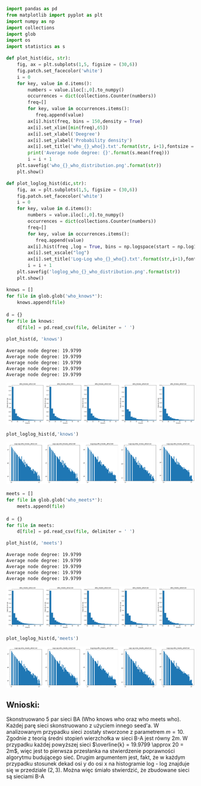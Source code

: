 ```python
import pandas as pd
from matplotlib import pyplot as plt
import numpy as np
import collections
import glob
import os
import statistics as s
```


```python
def plot_hist(dic, str):
    fig, ax = plt.subplots(1,5, figsize = (30,6))
    fig.patch.set_facecolor('white')
    i = 0
    for key, value in d.items():
        numbers = value.iloc[:,0].to_numpy()
        occurrences = dict(collections.Counter(numbers))
        freq=[]
        for key, value in occurrences.items():
           freq.append(value)
        ax[i].hist(freq, bins = 150,density = True)
        ax[i].set_xlim([min(freq),65])
        ax[i].set_xlabel('Deegree')
        ax[i].set_ylabel('Probability density')
        ax[i].set_title('who_{}_who{}.txt'.format(str, i+1),fontsize = 14)
        print('Average node degree: {}'.format(s.mean(freq)))
        i = i + 1
    plt.savefig('who_{}_who_distribution.png'.format(str))
    plt.show()
```


```python
def plot_loglog_hist(dic,str):
    fig, ax = plt.subplots(1,5, figsize = (30,6))
    fig.patch.set_facecolor('white')
    i = 0
    for key, value in d.items():
        numbers = value.iloc[:,0].to_numpy()
        occurrences = dict(collections.Counter(numbers))
        freq=[]
        for key, value in occurrences.items():
           freq.append(value)
        ax[i].hist(freq ,log = True, bins = np.logspace(start = np.log10(10),stop = np.log10(110)))
        ax[i].set_xscale("log")
        ax[i].set_title('Log-Log who_{}_who{}.txt'.format(str,i+1),fontsize = 14)
        i = i + 1
    plt.savefig('loglog_who_{}_who_distribution.png'.format(str))
    plt.show()
```


```python
knows = []
for file in glob.glob('who_knows*'):
    knows.append(file)

d = {}
for file in knows:
    d[file] = pd.read_csv(file, delimiter = ' ')
```


```python
plot_hist(d, 'knows')
```

    Average node degree: 19.9799
    Average node degree: 19.9799
    Average node degree: 19.9799
    Average node degree: 19.9799
    Average node degree: 19.9799
    


    
![png](output_4_1.png)
    



```python
plot_loglog_hist(d,'knows')
```


    
![png](output_5_0.png)
    



```python
meets = []
for file in glob.glob('who_meets*'):
    meets.append(file)

d = {}
for file in meets:
    d[file] = pd.read_csv(file, delimiter = ' ')
```


```python
plot_hist(d, 'meets')
```

    Average node degree: 19.9799
    Average node degree: 19.9799
    Average node degree: 19.9799
    Average node degree: 19.9799
    Average node degree: 19.9799
    


    
![png](output_7_1.png)
    



```python
plot_loglog_hist(d,'meets')
```


    
![png](output_8_0.png)
    


## Wnioski:
Skonstruowano 5 par sieci BA (Who knows who oraz who meets who). Każdej parę sieci skonstruowano z użyciem innego seed'a. W analizowanym przypadku sieci zostały stworzone z parametrem $m = 10$. Zgodnie z teorią średni stopień wierzchołka w sieci B-A jest równy $2m$. W przypadku każdej powyższej sieci $\overline{k} = 19.9799 \approx 20 = 2m$, więc jest to pierwsza przesłanka na stwierdzenie poprawności algorytmu budującego sieć. Drugim argumentem jest, fakt, że w każdym przypadku stosunek dekad osi y do osi x na histogramie log - log znajduje się w przedziale $(2,3)$. Można więc śmiało stwierdzić, że zbudowane sieci są sieciami B-A

